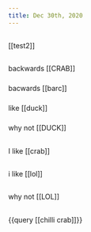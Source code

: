```yaml
---
title: Dec 30th, 2020
---
```


##
[[test2]]
##
backwards [[CRAB]]
###
bacwards [[barc]]
###
like [[duck]]
###
why not [[DUCK]]
##
I like [[crab]]
##
i like [[lol]]
##
why not [[LOL]]
##
{{query [[chilli crab]]}}
